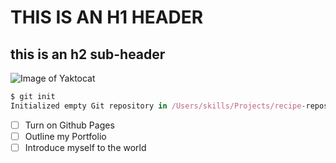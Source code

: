 #   THIS IS AN H1 HEADER 
## this is an h2 sub-header

![Image of Yaktocat](https://octodex.github.com/images/yaktocat.png)

```js
$ git init
Initialized empty Git repository in /Users/skills/Projects/recipe-repository/.git/
```

- [ ] Turn on Github Pages
- [ ] Outline my Portfolio
- [ ] Introduce myself to the world
